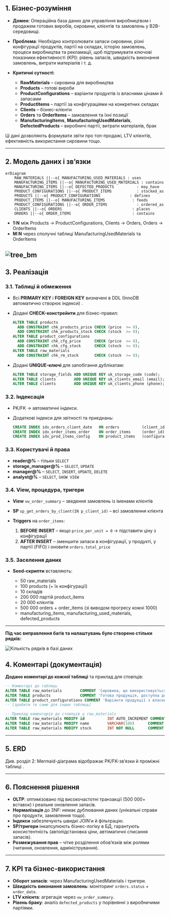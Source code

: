 ## 1. Бізнес-розуміння

* **Домен**: Операційна база даних для управління виробництвом і продажем готових виробів, сировини, клієнтів та замовлень у B2B-середовищі.
* **Проблема**: Необхідно контролювати запаси сировини, різні конфігурації продуктів, партії на складах, історію замовлень, процеси виробництва та рекламації, щоб підтримувати ключові показники ефективності (KPI): рівень запасів, швидкість виконання замовлень, витрати матеріалів і т. д.
* **Критичні сутності**:

  * **RawMaterials** – сировина для виробництва
  * **Products** – готові вироби
  * **ProductConfigurations** – варіанти продуктів із власними цінами й запасами
  * **ProductItems** – партії за конфігураціями на конкретних складах
  * **Clients** – бізнес-клієнти
  * **Orders** та **OrderItems** – замовлення та їхні позиції
  * **ManufacturingItems**, **ManufacturingUsedMaterials**, **DefectedProducts** – виробничі партії, витрати матеріалів, брак

Ці дані дозволяють формувати звіти про топ-продажі, LTV клієнтів, ефективність використання сировини тощо.

---

## 2. Модель даних і зв’язки

```mermaid
erDiagram
    RAW_MATERIALS ||--o{ MANUFACTURING_USED_MATERIALS : uses
    MANUFACTURING_ITEMS ||--o{ MANUFACTURING_USED_MATERIALS : contains
    MANUFACTURING_ITEMS ||--o{ DEFECTED_PRODUCTS          : may_have
    PRODUCT_CONFIGURATIONS ||--o{ PRODUCT_ITEMS           : stocked_as
    PRODUCTS ||--o{ PRODUCT_CONFIGURATIONS             : defines
    PRODUCT_ITEMS ||--o{ MANUFACTURING_ITEMS            : feeds
    PRODUCT_CONFIGURATIONS ||--o{ ORDER_ITEMS             : ordered_as
    CLIENTS ||--o{ ORDERS                               : places
    ORDERS ||--o{ ORDER_ITEMS                           : contains
```

* **1\:N** між Products → ProductConfigurations, Clients → Orders, Orders → OrderItems
* **M\:N** через сполучні таблиці ManufacturingUsedMaterials та OrderItems

![tree_bm](https://github.com/user-attachments/assets/7592c9ea-1409-4d23-9a2a-9322be17e009)
---


## 3. Реалізація

### 3.1. Таблиці й обмеження

* Всі **PRIMARY KEY** і **FOREIGN KEY** визначені в DDL (InnoDB автоматично створює індекси) .
* Додані **CHECK-констрейнти** для бізнес-правил:

  ```sql
  ALTER TABLE products
    ADD CONSTRAINT chk_products_price CHECK (price  >= 0),
    ADD CONSTRAINT chk_products_stock CHECK (stock  >= 0);
  ALTER TABLE product_configurations
    ADD CONSTRAINT chk_cfg_price      CHECK (price  >= 0),
    ADD CONSTRAINT chk_cfg_stock      CHECK (stock  >= 0);
  ALTER TABLE raw_materials
    ADD CONSTRAINT chk_rm_stock       CHECK (stock  >= 0);
  ```
* Додані **UNIQUE-ключі** для запобігання дублікатам:

  ```sql
  ALTER TABLE storage_fields ADD UNIQUE KEY uk_storage_code (code);
  ALTER TABLE clients        ADD UNIQUE KEY uk_clients_email (email);
  ALTER TABLE clients        ADD UNIQUE KEY uk_clients_phone (phone);
  ```

### 3.2. Індексація

* PK/FK → автоматичні індекси.
* Додаткові індекси для звітності та приєднань:

  ```sql
  CREATE INDEX idx_orders_client_date   ON orders          (client_id, order_date);
  CREATE INDEX idx_order_items_order    ON order_items     (order_id);
  CREATE INDEX idx_prod_items_config    ON product_items   (configuration_id);
  ```

### 3.3. Користувачі й права

* **reader@%**      – тільки `SELECT`
* **storage\_manager@%** – `SELECT`, `UPDATE`
* **manager@%**     – `SELECT`, `INSERT`, `UPDATE`, `DELETE`
* **analyst@%**     – `SELECT`, `SHOW VIEW`&#x20;

### 3.4. View, процедура, тригери

* **View** `vw_order_summary` – зведення замовлень із іменами клієнтів&#x20;
* **SP** `sp_get_orders_by_client(IN p_client_id)` – всі замовлення клієнта&#x20;
* **Triggers** на `order_items`:

  1. **BEFORE INSERT** – якщо `price_per_unit = 0` → підставити ціну з конфігурації
  2. **AFTER INSERT** – зменшити запаси в конфігурації, у продукті, у партії (FIFO) і оновити `orders.total_price`&#x20;

### 3.5. Заселення даних

* **Seed-скрипти** вставляють:

  * 50 raw\_materials
  * 100 products (+ їх конфігурації)
  * 10 складів
  * 200 000 партій product\_items
  * 20 000 клієнтів
  * 500 000 orders + order\_items (зі виводом прогресу кожні 1000)
  * manufacturing\_items, manufacturing\_used\_materials, defected\_products&#x20;

---

**Під час виправлення багів та налаштувань було створено стільки рядків:**

![Кількість рядків в базі даних](https://github.com/user-attachments/assets/9b59e4a1-6346-4be7-950b-f40fef3bffb5)


## 4. Коментарі (документація)

**Додано коментарі до кожної таблиці** та приклад для стовпців:

```sql
-- Коментарі до таблиць
ALTER TABLE raw_materials        COMMENT 'Сировина, що використовується у виробництві';
ALTER TABLE products             COMMENT 'Готова продукція, доступна до продажу';
ALTER TABLE product_configurations COMMENT 'Варіанти продукції з власними цінами та запасом';
-- (зробити те саме для інших таблиць)

-- Приклад коментарів до стовпців у raw_materials
ALTER TABLE raw_materials MODIFY id          INT AUTO_INCREMENT COMMENT 'PK таблиці raw_materials';
ALTER TABLE raw_materials MODIFY name        VARCHAR(100)      COMMENT 'Назва матеріалу';
ALTER TABLE raw_materials MODIFY stock       INT NOT NULL      COMMENT 'Кількість доступного запасу';
```

---

## 5. ERD

Див. розділ 2: Mermaid-діаграма відображає PK/FK-зв’язки й проміжні таблиці .

---

## 6. Пояснення рішення

* **OLTP**: оптимізовано під високочастотні транзакції (500 000+ вставок) і реальне оновлення запасів.
* **Нормалізація** до 3NF: немає дублювання даних (унікальні справи про продукти, замовлення тощо).
* **Індекси** забезпечують швидкі JOIN’и й фільтрацію.
* **SP/тригери** інкапсулюють бізнес-логіку в БД, гарантують консистентність (автопідстановка ціни, автоматичні списання запасів).
* **Розмежування прав** – чітке розділення обов’язків між ролями (читання, оновлення, адміністрування).

---

## 7. KPI та бізнес-використання

* **Оборот запасів**: через ManufacturingUsedMaterials і тригери.
* **Швидкість виконання замовлень**: моніторинг `orders.status` + `order_date`.
* **LTV клієнта**: агрегація через `vw_order_summary`.
* **Рівень браку**: аналіз `defected_products` у порівнянні з виробничими партіями.
